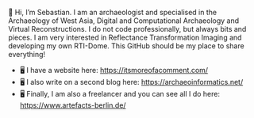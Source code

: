 👋 Hi, I’m Sebastian. I am an archaeologist and specialised in the Archaeology of West Asia, Digital and Computational Archaeology and Virtual Reconstructions. I do not code professionally, but always bits and pieces. I am very interested in Reflectance Transformation Imaging and developing my own RTI-Dome. This GitHub should be my place to share everything!
- 🖥️ I have a website here: https://itsmoreofacomment.com/
- 🖥️ I also write on a second blog here: https://archaeoinformatics.net/
- 🖥️ Finally, I am also a freelancer and you can see all I do here: https://www.artefacts-berlin.de/
